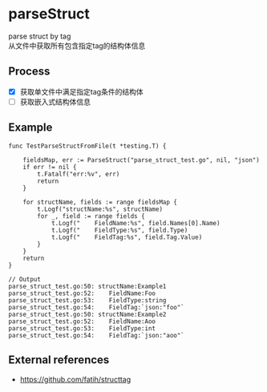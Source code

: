 # parseStruct
parse struct by tag
<br>
从文件中获取所有包含指定tag的结构体信息

## Process
- [x] 获取单文件中满足指定tag条件的结构体
- [ ] 获取嵌入式结构体信息

## Example

```
func TestParseStructFromFile(t *testing.T) {

	fieldsMap, err := ParseStruct("parse_struct_test.go", nil, "json")
	if err != nil {
		t.Fatalf("err:%v", err)
		return
	}

	for structName, fields := range fieldsMap {
		t.Logf("structName:%s", structName)
		for _, field := range fields {
			t.Logf("	FieldName:%s", field.Names[0].Name)
			t.Logf("	FieldType:%s", field.Type)
			t.Logf("	FieldTag:%s", field.Tag.Value)
		}
	}
	return
}

// Output
parse_struct_test.go:50: structName:Example1
parse_struct_test.go:52: 	FieldName:Foo
parse_struct_test.go:53: 	FieldType:string
parse_struct_test.go:54: 	FieldTag:`json:"foo"`
parse_struct_test.go:50: structName:Example2
parse_struct_test.go:52: 	FieldName:Aoo
parse_struct_test.go:53: 	FieldType:int
parse_struct_test.go:54: 	FieldTag:`json:"aoo"`
```

## External references
* https://github.com/fatih/structtag